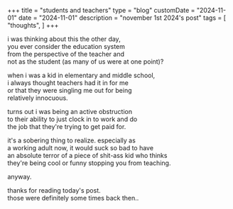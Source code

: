 +++
title = "students and teachers"
type = "blog"
customDate = "2024-11-01"
date = "2024-11-01"
description = "november 1st 2024's post"
tags = [
    "thoughts",
]
+++

i was thinking about this the other day,\
you ever consider the education system\
from the perspective of the teacher and\
not as the student (as many of us were at one point)?

when i was a kid in elementary and middle school,\
i always thought teachers had it in for me\
or that they were singling me out for being\
relatively innocuous.

turns out i was being an active obstruction\
to their ability to just clock in to work and do\
the job that they're trying to get paid for.

it's a sobering thing to realize. especially as\
a working adult now, it would suck so bad to have\
an absolute terror of a piece of shit-ass kid who thinks\
they're being cool or funny stopping you from teaching.

anyway.

thanks for reading today's post.\
those were definitely some times back then..